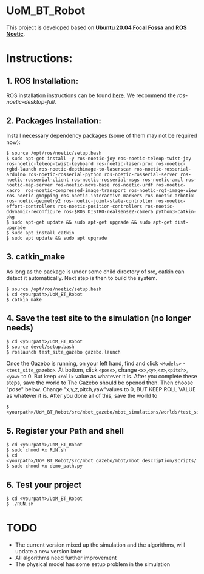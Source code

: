 # UoM_BT_Robot

This project is developed based on **[Ubuntu 20.04 Focal Fossa](https://releases.ubuntu.com/20.04/)** and **[ROS Noetic](http://wiki.ros.org/noetic)**.

# Instructions:
## 1. ROS Installation:
ROS installation instructions can be found [here](http://wiki.ros.org/noetic/Installation/Ubuntu). We recommend the *ros-noetic-desktop-full*.

## 2. Packages Installation:
Install necessary dependency packages (some of them may not be required now):

    $ source /opt/ros/noetic/setup.bash
    $ sudo apt-get install -y ros-noetic-joy ros-noetic-teleop-twist-joy ros-noetic-teleop-twist-keyboard ros-noetic-laser-proc ros-noetic-rgbd-launch ros-noetic-depthimage-to-laserscan ros-noetic-rosserial-arduino ros-noetic-rosserial-python ros-noetic-rosserial-server ros-noetic-rosserial-client ros-noetic-rosserial-msgs ros-noetic-amcl ros-noetic-map-server ros-noetic-move-base ros-noetic-urdf ros-noetic-xacro  ros-noetic-compressed-image-transport ros-noetic-rqt-image-view ros-noetic-gmapping ros-noetic-interactive-markers ros-noetic-arbotix ros-noetic-geometry2 ros-noetic-joint-state-controller ros-noetic-effort-controllers ros-noetic-position-controllers ros-noetic-ddynamic-reconfigure ros-$ROS_DISTRO-realsense2-camera python3-catkin-pkg
    $ sudo apt-get update && sudo apt-get upgrade && sudo apt-get dist-upgrade
    $ sudo apt install catkin
    $ sudo apt update && sudo apt upgrade

## 3. catkin_make
As long as the package is under some child directory of src, catkin can detect it automatically. Next step is then to build the system.

    $ source /opt/ros/noetic/setup.bash
    $ cd <yourpath>/UoM_BT_Robot
    $ catkin_make

## 4. Save the test site to the simulation (no longer needs)

    $ cd <yourpath>/UoM_BT_Robot
    $ source devel/setup.bash
    $ roslaunch test_site_gazebo gazebo.launch
    
Once the Gazebo is running, on your left hand, find and click `<Models>` - `<test_site_gazebo>`. At bottom, click `<pose>`, change `<x>`,`<y>`,`<z>`,`<pitch>`,`<yaw>` to 0. But keep `<roll>` value as whatever it is. After you complete these steps, save the world to 
The Gazebo should be opened then.  Then choose "pose" below. Change "x,y,z,pitch,yaw"values to 0, BUT KEEP ROLL VALUE as whatever it is. After you done all of this, save the world to

    $ <yourpath>/UoM_BT_Robot/src/mbot_gazebo/mbot_simulations/worlds/test_site_gazebo.world
    
## 5. Register your Path and shell
    
    $ cd <yourpath>/UoM_BT_Robot
    $ sudo chmod +x RUN.sh
    $ cd <yourpath>/UoM_BT_Robot/src/mbot_gazebo/mbot/mbot_description/scripts/
    $ sudo chmod +x demo_path.py
    
## 6. Test your project

    $ cd <yourpath>/UoM_BT_Robot
    $ ./RUN.sh


# TODO
* The current version mixed up the simulation and the algorithms, will update a new version later
* All algorithms need further improvement
* The physical model has some setup problem in the simulation 
